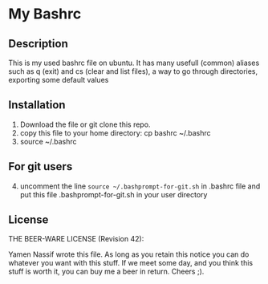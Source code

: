 My Bashrc
==============

Description
-----------
This is my used bashrc file on ubuntu.
It has many usefull (common) aliases such as q (exit) and cs (clear and list files), a way to go through directories, exporting some default values

Installation
------------
1. Download the file or git clone this repo.
2. copy this file to your home directory: cp bashrc ~/.bashrc
3. source ~/.bashrc


For git users
------------
4. uncomment the line `source ~/.bashprompt-for-git.sh` in .bashrc file and put this file .bashprompt-for-git.sh in your user directory

License
-------
THE BEER-WARE LICENSE (Revision 42):

Yamen Nassif wrote this file. As long as you retain this notice you can do
whatever you want with this stuff. If we meet some day, and you think this
stuff is worth it, you can buy me a beer in return.
Cheers ;).
